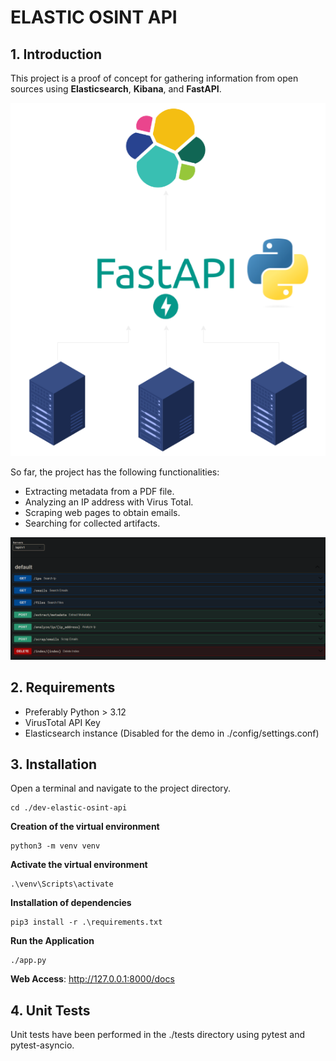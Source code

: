 # ELASTIC OSINT API

## 1. Introduction

This project is a proof of concept for gathering information from open sources using **Elasticsearch**, **Kibana**, and **FastAPI**.

![project_diagram.png](./media/project_diagram.png)

So far, the project has the following functionalities:

- Extracting metadata from a PDF file.
- Analyzing an IP address with Virus Total.
- Scraping web pages to obtain emails.
- Searching for collected artifacts.

![project_diagram.png](./media/swagger.png)

## 2. Requirements
- Preferably Python > 3.12
- VirusTotal API Key
- Elasticsearch instance (Disabled for the demo in ./config/settings.conf)

## 3. Installation
Open a terminal and navigate to the project directory.
````
cd ./dev-elastic-osint-api
````

**Creation of the virtual environment**
````
python3 -m venv venv
````

**Activate the virtual environment**
````
.\venv\Scripts\activate
````

**Installation of dependencies**
````
pip3 install -r .\requirements.txt
````

**Run the Application**
````
./app.py
````

**Web Access**:
http://127.0.0.1:8000/docs

## 4. Unit Tests
Unit tests have been performed in the ./tests directory using pytest and pytest-asyncio.




